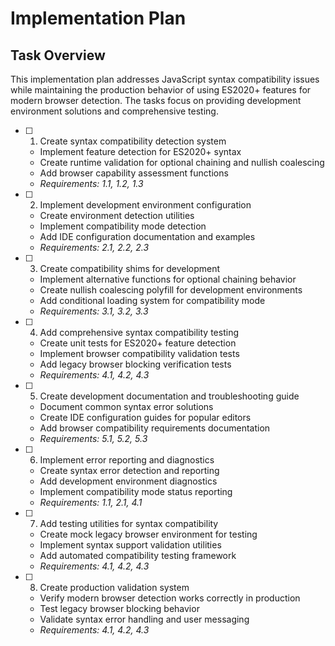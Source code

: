 # Implementation Plan

## Task Overview

This implementation plan addresses JavaScript syntax compatibility issues while maintaining the production behavior of using ES2020+ features for modern browser detection. The tasks focus on providing development environment solutions and comprehensive testing.

- [ ] 1. Create syntax compatibility detection system
  - Implement feature detection for ES2020+ syntax
  - Create runtime validation for optional chaining and nullish coalescing
  - Add browser capability assessment functions
  - _Requirements: 1.1, 1.2, 1.3_

- [ ] 2. Implement development environment configuration
  - Create environment detection utilities
  - Implement compatibility mode detection
  - Add IDE configuration documentation and examples
  - _Requirements: 2.1, 2.2, 2.3_

- [ ] 3. Create compatibility shims for development
  - Implement alternative functions for optional chaining behavior
  - Create nullish coalescing polyfill for development environments
  - Add conditional loading system for compatibility mode
  - _Requirements: 3.1, 3.2, 3.3_

- [ ] 4. Add comprehensive syntax compatibility testing
  - Create unit tests for ES2020+ feature detection
  - Implement browser compatibility validation tests
  - Add legacy browser blocking verification tests
  - _Requirements: 4.1, 4.2, 4.3_

- [ ] 5. Create development documentation and troubleshooting guide
  - Document common syntax error solutions
  - Create IDE configuration guides for popular editors
  - Add browser compatibility requirements documentation
  - _Requirements: 5.1, 5.2, 5.3_

- [ ] 6. Implement error reporting and diagnostics
  - Create syntax error detection and reporting
  - Add development environment diagnostics
  - Implement compatibility mode status reporting
  - _Requirements: 1.1, 2.1, 4.1_

- [ ] 7. Add testing utilities for syntax compatibility
  - Create mock legacy browser environment for testing
  - Implement syntax support validation utilities
  - Add automated compatibility testing framework
  - _Requirements: 4.1, 4.2, 4.3_

- [ ] 8. Create production validation system
  - Verify modern browser detection works correctly in production
  - Test legacy browser blocking behavior
  - Validate syntax error handling and user messaging
  - _Requirements: 4.1, 4.2, 4.3_